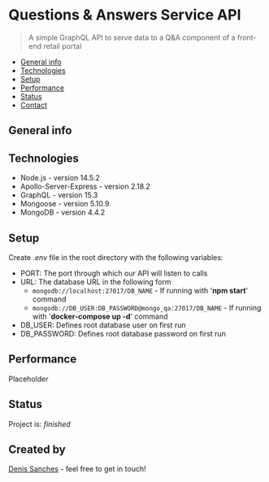 # Questions & Answers Service API

> A simple GraphQL API to serve data to a Q&A component of a front-end retail portal

- [General info](#general-info)
- [Technologies](#technologies)
- [Setup](#setup)
- [Performance](#features)
- [Status](#status)
- [Contact](#contact)

## General info

## Technologies

- Node.js - version 14.5.2
- Apollo-Server-Express - version 2.18.2
- GraphQL - version 15.3
- Mongoose - version 5.10.9
- MongoDB - version 4.4.2

## Setup

Create _.env_ file in the root directory with the following variables:

- PORT: The port through which our API will listen to calls
- URL: The database URL in the following form
  - `mongodb://localhost:27017/DB_NAME` - If running with '**npm start**' command
  - `mongodb://DB_USER:DB_PASSWORD@mongo_qa:27017/DB_NAME` - If running with '**docker-compose up -d**' command
- DB_USER: Defines root database user on first run
- DB_PASSWORD: Defines root database password on first run

## Performance

Placeholder

## Status

Project is: _finished_

## Created by

[Denis Sanches](https://github.com/efir-tractatus) - feel free to get in touch!
